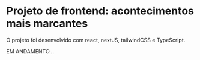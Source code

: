 # Projeto de frontend: acontecimentos mais marcantes

O projeto foi desenvolvido com react, nextJS, tailwindCSS e TypeScript.

EM ANDAMENTO...
